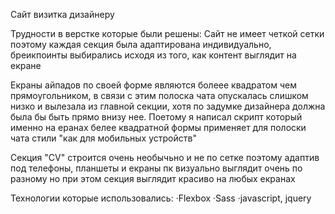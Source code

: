 Сайт визитка дизайнеру

Трудности в верстке которые были решены:
Сайт не имеет четкой сетки поэтому каждая секция была адаптирована индивидуально, бреикпоинты выбирались исходя из того, как контент выглядит на екране 

Екраны айпадов по своей форме являются болеее квадратом чем прямоугольником, в связи с этим полоска чата опускалась слишком низко и вылезала из главной секции, хотя по задумке дизайнера должна была бы быть прямо внизу нее. Поетому я написал скрипт который именно на еранах белее квадратной формы применяет для полоски чата стили "как для мобильных устройств"

Секция "CV" строится очень необычьно и не по сетке поэтому адаптив под телефоны, планшеты и екраны пк визуально выглядит очень по разному но при этом секция выглядит красиво на любых екранах

Технологии которые использовались:
·Flexbox
·Sass
·javascript, jquery
